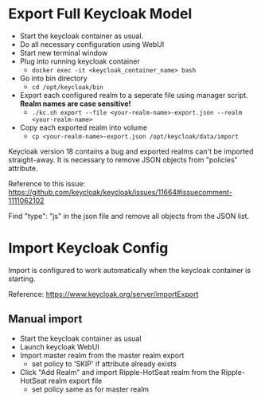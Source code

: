# Export Full Keycloak Model

- Start the keycloak container as usual.
- Do all necessary configuration using WebUI
- Start new terminal window
- Plug into running keycloak container
  - `docker exec -it <keycloak_container_name> bash`
- Go into bin directory
  - `cd /opt/keycloak/bin`
- Export each configured realm to a seperate file using manager script. **Realm names are case sensitive!**
  - `./kc.sh export --file <your-realm-name>-export.json --realm <your-realm-name>`
- Copy each exported realm into volume
  - `cp <your-realm-name>-export.json /opt/keycloak/data/import`


Keycloak version 18 contains a bug and exported realms can't be imported straight-away. It is necessary to remove JSON objects from "policies" attribute.

Reference to this issue: https://github.com/keycloak/keycloak/issues/11664#issuecomment-1111062102

Find "type": "js" in the json file and remove all objects from the JSON list.


# Import Keycloak Config

Import is configured to work automatically when the keycloak container is starting. 

Reference: https://www.keycloak.org/server/importExport


## Manual import

- Start the keycloak container as usual
- Launch keycloak WebUI
- Import master realm from the master realm export
  - set policy to 'SKIP' if attribute already exists
- Click "Add Realm" and import Ripple-HotSeat realm from the Ripple-HotSeat realm export file
  - set policy same as for master realm

